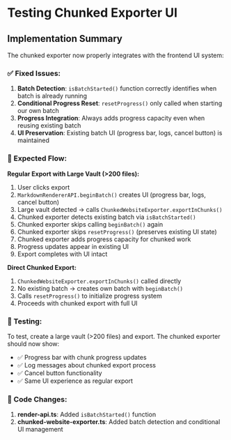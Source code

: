 # Testing Chunked Exporter UI

## Implementation Summary

The chunked exporter now properly integrates with the frontend UI system:

### ✅ Fixed Issues:
1. **Batch Detection**: `isBatchStarted()` function correctly identifies when batch is already running
2. **Conditional Progress Reset**: `resetProgress()` only called when starting our own batch 
3. **Progress Integration**: Always adds progress capacity even when reusing existing batch
4. **UI Preservation**: Existing batch UI (progress bar, logs, cancel button) is maintained

### 🔄 Expected Flow:
**Regular Export with Large Vault (>200 files):**
1. User clicks export
2. `MarkdownRendererAPI.beginBatch()` creates UI (progress bar, logs, cancel button)
3. Large vault detected → calls `ChunkedWebsiteExporter.exportInChunks()`
4. Chunked exporter detects existing batch via `isBatchStarted()`
5. Chunked exporter skips calling `beginBatch()` again
6. Chunked exporter skips `resetProgress()` (preserves existing UI state)
7. Chunked exporter adds progress capacity for chunked work
8. Progress updates appear in existing UI
9. Export completes with UI intact

**Direct Chunked Export:**
1. `ChunkedWebsiteExporter.exportInChunks()` called directly
2. No existing batch → creates own batch with `beginBatch()`
3. Calls `resetProgress()` to initialize progress system
4. Proceeds with chunked export with full UI

### 🧪 Testing:
To test, create a large vault (>200 files) and export. The chunked exporter should now show:
- ✅ Progress bar with chunk progress updates
- ✅ Log messages about chunked export process  
- ✅ Cancel button functionality
- ✅ Same UI experience as regular export

### 📝 Code Changes:
1. **render-api.ts**: Added `isBatchStarted()` function
2. **chunked-website-exporter.ts**: Added batch detection and conditional UI management
